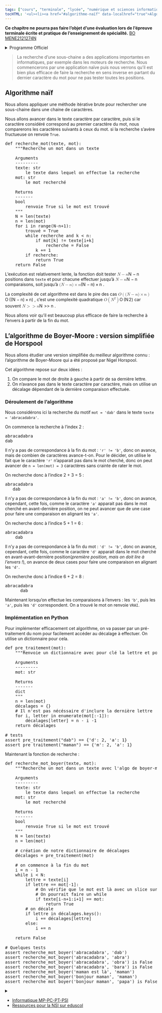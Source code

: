 ```yaml
---
tags: ["cours", "terminale", "lycée", "numérique et sciences informatiques", "nsi"]
tocHTML: '<ul><li><a href="#algorithme-naïf" data-localhref="true">Algorithme naïf</a></li><li><a href="#lalgorithme-de-boyer-moore-version-simplifiée-de-horspool" data-localhref="true">L’algorithme de Boyer-Moore : version simplifiée de Horspool</a></li><ul><li><a href="#déroulement-de-lalgorithme" data-localhref="true">Déroulement de l’algorithme</a></li><li><a href="#implémentation-en-python" data-localhref="true">Implémentation en Python</a></li></ul></ul>'
---
```






<p><strong>Ce chapitre ne pourra pas faire l’objet d’une évaluation lors de l’épreuve terminale écrite et pratique de l’enseignement de spécialité.</strong> <a href="https://www.education.gouv.fr/bo/21/Hebdo30/MENE2121274N.htm" class="cite-source">BO MENE2121274N</a></p>
<details class="programme"><summary>Programme Officiel</summary>
<table class="table table-bordered table-hover">
<thead class="table-warning">
<tr class="header">
<th><div class="highlight"><pre><span></span>  Contenus
</pre></div>
</th>
<th><div class="highlight"><pre><span></span> Capacités attendues
</pre></div>
</th>
<th><div class="highlight"><pre><span></span>       Commentaires
</pre></div>
</th>
</tr>
</thead>
<tbody>
<tr class="odd">
<td>Recherche textuelle.</td>
<td>Étudier l’algorithme de Boyer- Moore pour la recherche d’un motif dans un texte.</td>
<td><p>L’intérêt du prétraitement du motif est mis en avant.</p>
<p>L’étude du coût, difficile, ne peut être exigée.</p></td>
</tr>
</tbody>
</table>
<a class="lien-programme" href="../programme/">Lien vers le programme complet</a></details>

<blockquote class="blockquote">
<p>La recherche d’une sous-chaine a des applications importantes en informatiques, par exemple dans les moteurs de recherche. Nous commencerons par une application naïve puis nous verrons qu’il est bien plus efficace de faire la recherche en sens inverse en partant du dernier caractère du mot pour ne pas tester toutes les positions.</p>
</blockquote>
<h2 id="algorithme-naïf" class="anchored">Algorithme naïf</h2>
<p>Nous allons appliquer une méthode itérative brute pour rechercher une sous-chaine dans une chaine de caractères.</p>
<p>Nous allons avancer dans le texte caractère par caractère, puis si le caractère considéré correspond au premier caractère du mot, nous comparerons les caractères suivants à ceux du mot. si la recherche s’avère fructueuse on renvoie <code>True</code>.</p>
<div class="highlight"><pre><span></span><span class="k">def</span> <span class="nf">recherche_mot</span><span class="p">(</span><span class="n">texte</span><span class="p">,</span> <span class="n">mot</span><span class="p">):</span>
<span class="w">    </span><span class="sd">"""Recherche un mot dans un texte</span>
<span></span>
<span class="sd">    Arguments</span>
<span class="sd">    ---------</span>
<span class="sd">    texte: str</span>
<span class="sd">        le texte dans lequel on effectue la recherche</span>
<span class="sd">    mot: str</span>
<span class="sd">        le mot recherché</span>
<span></span>
<span class="sd">    Returns</span>
<span class="sd">    -------</span>
<span class="sd">    bool</span>
<span class="sd">        renvoie True si le mot est trouvé</span>
<span class="sd">    """</span>
<span class="n">    N</span> <span class="o">=</span> <span class="nb">len</span><span class="p">(</span><span class="n">texte</span><span class="p">)</span>
<span class="n">    n</span> <span class="o">=</span> <span class="nb">len</span><span class="p">(</span><span class="n">mot</span><span class="p">)</span>
<span class="k">    for</span> <span class="n">i</span> <span class="ow">in</span> <span class="nb">range</span><span class="p">(</span><span class="n">N</span><span class="o">-</span><span class="n">n</span><span class="o">+</span><span class="mi">1</span><span class="p">):</span>
<span class="n">        trouvé</span> <span class="o">=</span> <span class="kc">True</span>
<span class="k">        while</span> <span class="n">recherche</span> <span class="ow">and</span> <span class="n">k</span> <span class="o">&lt;</span> <span class="n">n</span><span class="p">:</span>
<span class="k">            if</span> <span class="n">mot</span><span class="p">[</span><span class="n">k</span><span class="p">]</span> <span class="o">!=</span> <span class="n">texte</span><span class="p">[</span><span class="n">i</span><span class="o">+</span><span class="n">k</span><span class="p">]</span>
<span class="n">                recherche</span> <span class="o">=</span> <span class="kc">False</span>
<span class="n">            k</span> <span class="o">+=</span> <span class="mi">1</span>
<span class="k">        if</span> <span class="n">recherche</span><span class="p">:</span>
<span class="k">            return</span> <span class="kc">True</span>
<span class="k">    return</span> <span class="kc">False</span>
</pre></div>

<p>L’exécution est relativement lente, la fonction doit tester <span class="katex"><span class="katex-mathml"><math xmlns="http://www.w3.org/1998/Math/MathML"><semantics><mrow><mi>N</mi><mo>−</mo><mi>n</mi></mrow><annotation encoding="application/x-tex">N-n</annotation></semantics></math></span><span class="katex-html" aria-hidden="true"><span class="base"><span class="strut" style="height:0.7667em;vertical-align:-0.0833em;"></span><span class="mord mathnormal" style="margin-right:0.10903em;">N</span><span class="mspace" style="margin-right:0.2222em;"></span><span class="mbin">−</span><span class="mspace" style="margin-right:0.2222em;"></span></span><span class="base"><span class="strut" style="height:0.4306em;"></span><span class="mord mathnormal">n</span></span></span></span>
positions dans <code>texte</code> et pour chacune effectuer jusqu’à <span class="katex"><span class="katex-mathml"><math xmlns="http://www.w3.org/1998/Math/MathML"><semantics><mrow><mi>N</mi><mo>−</mo><mi>n</mi></mrow><annotation encoding="application/x-tex">N-n</annotation></semantics></math></span><span class="katex-html" aria-hidden="true"><span class="base"><span class="strut" style="height:0.7667em;vertical-align:-0.0833em;"></span><span class="mord mathnormal" style="margin-right:0.10903em;">N</span><span class="mspace" style="margin-right:0.2222em;"></span><span class="mbin">−</span><span class="mspace" style="margin-right:0.2222em;"></span></span><span class="base"><span class="strut" style="height:0.4306em;"></span><span class="mord mathnormal">n</span></span></span></span>
comparaisons, soit jusqu’à <span class="katex"><span class="katex-mathml"><math xmlns="http://www.w3.org/1998/Math/MathML"><semantics><mrow><mo stretchy="false">(</mo><mi>N</mi><mo>−</mo><mi>n</mi><mo stretchy="false">)</mo><mo>×</mo><mi>n</mi></mrow><annotation encoding="application/x-tex">(N-n)\times n</annotation></semantics></math></span><span class="katex-html" aria-hidden="true"><span class="base"><span class="strut" style="height:1em;vertical-align:-0.25em;"></span><span class="mopen">(</span><span class="mord mathnormal" style="margin-right:0.10903em;">N</span><span class="mspace" style="margin-right:0.2222em;"></span><span class="mbin">−</span><span class="mspace" style="margin-right:0.2222em;"></span></span><span class="base"><span class="strut" style="height:1em;vertical-align:-0.25em;"></span><span class="mord mathnormal">n</span><span class="mclose">)</span><span class="mspace" style="margin-right:0.2222em;"></span><span class="mbin">×</span><span class="mspace" style="margin-right:0.2222em;"></span></span><span class="base"><span class="strut" style="height:0.4306em;"></span><span class="mord mathnormal">n</span></span></span></span>
.</p>
<p>La complexité de cet algorithme est dans le pire des cas <span class="katex"><span class="katex-mathml"><math xmlns="http://www.w3.org/1998/Math/MathML"><semantics><mrow><mi>O</mi><mrow><mo fence="true">(</mo><mo stretchy="false">(</mo><mi>N</mi><mo>−</mo><mi>n</mi><mo stretchy="false">)</mo><mo>×</mo><mi>n</mi><mo fence="true">)</mo></mrow></mrow><annotation encoding="application/x-tex">O\left( (N-n) \times n \right )</annotation></semantics></math></span><span class="katex-html" aria-hidden="true"><span class="base"><span class="strut" style="height:1em;vertical-align:-0.25em;"></span><span class="mord mathnormal" style="margin-right:0.02778em;">O</span><span class="mspace" style="margin-right:0.1667em;"></span><span class="minner"><span class="mopen delimcenter" style="top:0em;">(</span><span class="mopen">(</span><span class="mord mathnormal" style="margin-right:0.10903em;">N</span><span class="mspace" style="margin-right:0.2222em;"></span><span class="mbin">−</span><span class="mspace" style="margin-right:0.2222em;"></span><span class="mord mathnormal">n</span><span class="mclose">)</span><span class="mspace" style="margin-right:0.2222em;"></span><span class="mbin">×</span><span class="mspace" style="margin-right:0.2222em;"></span><span class="mord mathnormal">n</span><span class="mclose delimcenter" style="top:0em;">)</span></span></span></span></span>
, c’est une complexité quadratique <span class="katex"><span class="katex-mathml"><math xmlns="http://www.w3.org/1998/Math/MathML"><semantics><mrow><mi>O</mi><mrow><mo fence="true">(</mo><msup><mi>N</mi><mn>2</mn></msup><mo fence="true">)</mo></mrow></mrow><annotation encoding="application/x-tex">O\left( N^2 \right )</annotation></semantics></math></span><span class="katex-html" aria-hidden="true"><span class="base"><span class="strut" style="height:1.2em;vertical-align:-0.35em;"></span><span class="mord mathnormal" style="margin-right:0.02778em;">O</span><span class="mspace" style="margin-right:0.1667em;"></span><span class="minner"><span class="mopen delimcenter" style="top:0em;"><span class="delimsizing size1">(</span></span><span class="mord"><span class="mord mathnormal" style="margin-right:0.10903em;">N</span><span class="msupsub"><span class="vlist-t"><span class="vlist-r"><span class="vlist" style="height:0.8141em;"><span style="top:-3.063em;margin-right:0.05em;"><span class="pstrut" style="height:2.7em;"></span><span class="sizing reset-size6 size3 mtight"><span class="mord mtight">2</span></span></span></span></span></span></span></span><span class="mclose delimcenter" style="top:0em;"><span class="delimsizing size1">)</span></span></span></span></span></span>
car souvent <span class="katex"><span class="katex-mathml"><math xmlns="http://www.w3.org/1998/Math/MathML"><semantics><mrow><mi>N</mi><mo>&gt;</mo><mo>&gt;</mo><mi>n</mi></mrow><annotation encoding="application/x-tex">N &gt;&gt; n</annotation></semantics></math></span><span class="katex-html" aria-hidden="true"><span class="base"><span class="strut" style="height:0.7224em;vertical-align:-0.0391em;"></span><span class="mord mathnormal" style="margin-right:0.10903em;">N</span><span class="mspace" style="margin-right:0.2778em;"></span><span class="mrel">&gt;&gt;</span><span class="mspace" style="margin-right:0.2778em;"></span></span><span class="base"><span class="strut" style="height:0.4306em;"></span><span class="mord mathnormal">n</span></span></span></span>
.</p>
<p>Nous allons voir qu’il est beaucoup plus efficace de faire la recherche à l’envers à partir de la fin du mot.</p>
<h2 id="lalgorithme-de-boyer-moore-version-simplifiée-de-horspool" class="anchored">L’algorithme de Boyer-Moore : version simplifiée de Horspool</h2>
<p>Nous allons étudier une version simplifiée du meilleur algorithme connu : l’algorithme de Boyer-Moore qui a été proposé par Nigel Horspool.</p>
<p>Cet algorithme repose sur deux idées :</p>
<ol type="1">
<li>On compare le mot de droite à gauche à partir de sa dernière lettre.</li>
<li>On n’avance pas dans le texte caractère par caractère, mais on utilise un décalage dépendant de la dernière comparaison effectuée.</li>
</ol>
<h3 id="déroulement-de-lalgorithme" class="anchored">Déroulement de l’algorithme</h3>
<p>Nous considérons ici la recherche du motif <code>mot = 'dab'</code> dans le texte <code>texte = 'abracadabra'</code>.</p>
<p>On commence la recherche à l’index 2 :</p>
<div class="highlight"><pre><span></span>abracadabra
dab
</pre></div>

<p>Il n’y a pas de correspondance&nbsp;à la fin du mot : <code>'r' != 'b'</code>, donc on avance, mais de combien de caractères avance-t-on. Pour le décider, on utilise le fait que le caractère <code>'r'</code> n’apparait pas dans le mot cherché, donc on peut avancer de <code>n = len(mot) = 3</code> caractères sans crainte de rater le mot.</p>
<p>On recherche donc à l’indice 2 + 3 = 5 :</p>
<div class="highlight"><pre><span></span>abracadabra
   dab
</pre></div>

<p>Il n’y a pas de correspondance&nbsp;à la fin du mot : <code>'a' != 'b'</code>, donc on avance, cependant, cette fois, comme le caractère <code>'a'</code> apparait pas dans le mot cherché en avant-dernière position, on ne peut avancer que de une case pour faire une comparaison en alignant les <code>'a'</code>.</p>
<p>On recherche donc à l’indice 5 + 1 = 6 :</p>
<div class="highlight"><pre><span></span>abracadabra
    dab
</pre></div>

<p>Il n’y a pas de correspondance&nbsp;à la fin du mot : <code>'d' != 'b'</code>, donc on avance, cependant, cette fois, comme le caractère <code>'d'</code> apparait dans le mot cherché en avant-avant-dernière position(<em>première position, mais on doit lire à l’envers !</em>), on avance de deux cases pour faire une comparaison en alignant les <code>'d'</code>.</p>
<p>On recherche donc à l’indice 6 + 2 = 8 :</p>
<div class="highlight"><pre><span></span>abracadabra
      dab
</pre></div>

<p>Maintenant lorsqu’on effectue les comparaisons à l’envers : les <code>'b'</code>, puis les <code>'a'</code>, puis les <code>'d'</code> correspondent. On a trouvé le mot on renvoie <code>VRAI</code>.</p>
<h3 id="implémentation-en-python" class="anchored">Implémentation en Python</h3>
<p>Pour implémenter efficacement cet algorithme, on va passer par un pré-traitement du nom pour facilement accéder au décalage à effectuer. On utilise un dictionnaire pour cela.</p>
<div class="highlight"><pre><span></span><span class="k">def</span> <span class="nf">pre_traitement</span><span class="p">(</span><span class="n">mot</span><span class="p">):</span>
<span class="w">    </span><span class="sd">"""Renvoie un dictionnaire avec pour clé la lettre et pour valeur le décalage</span>
<span></span>
<span class="sd">    Arguments</span>
<span class="sd">    ---------</span>
<span class="sd">    mot: str</span>
<span class="sd">    </span>
<span class="sd">    Returns</span>
<span class="sd">    -------</span>
<span class="sd">    dict</span>
<span class="sd">    """</span>
<span class="n">    n</span> <span class="o">=</span> <span class="nb">len</span><span class="p">(</span><span class="n">mot</span><span class="p">)</span>
<span class="n">    décalages</span> <span class="o">=</span> <span class="p">{}</span>
<span class="c1">    # Il n'est pas nécéssaire d'inclure la dernière lettre</span>
<span class="k">    for</span> <span class="n">i</span><span class="p">,</span> <span class="n">letter</span> <span class="ow">in</span> <span class="nb">enumerate</span><span class="p">(</span><span class="n">mot</span><span class="p">[:</span><span class="o">-</span><span class="mi">1</span><span class="p">]):</span>
<span class="n">        décalages</span><span class="p">[</span><span class="n">letter</span><span class="p">]</span> <span class="o">=</span> <span class="n">n</span> <span class="o">-</span> <span class="n">i</span> <span class="o">-</span><span class="mi">1</span>
<span class="k">    return</span> <span class="n">décalages</span>
<span></span>
<span class="c1"># tests</span>
<span class="k">assert</span> <span class="n">pre_traitement</span><span class="p">(</span><span class="s2">"dab"</span><span class="p">)</span> <span class="o">==</span> <span class="p">{</span><span class="s1">'d'</span><span class="p">:</span> <span class="mi">2</span><span class="p">,</span> <span class="s1">'a'</span><span class="p">:</span> <span class="mi">1</span><span class="p">}</span>
<span class="k">assert</span> <span class="n">pre_traitement</span><span class="p">(</span><span class="s2">"maman"</span><span class="p">)</span> <span class="o">==</span> <span class="p">{</span><span class="s1">'m'</span><span class="p">:</span> <span class="mi">2</span><span class="p">,</span> <span class="s1">'a'</span><span class="p">:</span> <span class="mi">1</span><span class="p">}</span>
</pre></div>

<p>Maintenant la fonction de recherche :</p>
<div class="highlight"><pre><span></span><span class="k">def</span> <span class="nf">recherche_mot_boyer</span><span class="p">(</span><span class="n">texte</span><span class="p">,</span> <span class="n">mot</span><span class="p">):</span>
<span class="w">    </span><span class="sd">"""Recherche un mot dans un texte avec l'algo de boyer-moore</span>
<span></span>
<span class="sd">    Arguments</span>
<span class="sd">    ---------</span>
<span class="sd">    texte: str</span>
<span class="sd">        le texte dans lequel on effectue la recherche</span>
<span class="sd">    mot: str</span>
<span class="sd">        le mot recherché</span>
<span></span>
<span class="sd">    Returns</span>
<span class="sd">    -------</span>
<span class="sd">    bool</span>
<span class="sd">        renvoie True si le mot est trouvé</span>
<span class="sd">    """</span>
<span class="n">    N</span> <span class="o">=</span> <span class="nb">len</span><span class="p">(</span><span class="n">texte</span><span class="p">)</span>
<span class="n">    n</span> <span class="o">=</span> <span class="nb">len</span><span class="p">(</span><span class="n">mot</span><span class="p">)</span>
<span class="c1">    
    # création de notre dictionnaire de décalages</span>
<span class="n">    décalages</span> <span class="o">=</span> <span class="n">pre_traitement</span><span class="p">(</span><span class="n">mot</span><span class="p">)</span>
<span class="c1">    
    # on commence à la fin du mot</span>
<span class="n">    i</span> <span class="o">=</span> <span class="n">n</span> <span class="o">-</span> <span class="mi">1</span>
<span class="k">    while</span> <span class="n">i</span> <span class="o">&lt;</span> <span class="n">N</span><span class="p">:</span>
<span class="n">        lettre</span> <span class="o">=</span> <span class="n">texte</span><span class="p">[</span><span class="n">i</span><span class="p">]</span>
<span class="k">        if</span> <span class="n">lettre</span> <span class="o">==</span> <span class="n">mot</span><span class="p">[</span><span class="o">-</span><span class="mi">1</span><span class="p">]:</span>
<span class="c1">            # On vérifie que le mot est là avec un slice sur texte</span>
<span class="c1">            # On pourrait faire un while</span>
<span class="k">            if</span> <span class="n">texte</span><span class="p">[</span><span class="n">i</span><span class="o">-</span><span class="n">n</span><span class="o">+</span><span class="mi">1</span><span class="p">:</span><span class="n">i</span><span class="o">+</span><span class="mi">1</span><span class="p">]</span> <span class="o">==</span> <span class="n">mot</span><span class="p">:</span>
<span class="k">                return</span> <span class="kc">True</span>
<span class="c1">        # on décale</span>
<span class="k">        if</span> <span class="n">lettre</span> <span class="ow">in</span> <span class="n">décalages</span><span class="o">.</span><span class="n">keys</span><span class="p">():</span>
<span class="n">            i</span> <span class="o">+=</span> <span class="n">décalages</span><span class="p">[</span><span class="n">lettre</span><span class="p">]</span>
<span class="k">        else</span><span class="p">:</span>
<span class="n">            i</span> <span class="o">+=</span> <span class="n">n</span>
<span class="k">        
    return</span> <span class="kc">False</span>
<span></span>
<span class="c1"># Quelques tests</span>
<span class="k">assert</span> <span class="n">recherche_mot_boyer</span><span class="p">(</span><span class="s1">'abracadabra'</span><span class="p">,</span> <span class="s1">'dab'</span><span class="p">)</span>
<span class="k">assert</span> <span class="n">recherche_mot_boyer</span><span class="p">(</span><span class="s1">'abracadabra'</span><span class="p">,</span> <span class="s1">'abra'</span><span class="p">)</span>
<span class="k">assert</span> <span class="n">recherche_mot_boyer</span><span class="p">(</span><span class="s1">'abracadabra'</span><span class="p">,</span> <span class="s1">'obra'</span><span class="p">)</span> <span class="ow">is</span> <span class="kc">False</span>
<span class="k">assert</span> <span class="n">recherche_mot_boyer</span><span class="p">(</span><span class="s1">'abracadabra'</span><span class="p">,</span> <span class="s1">'bara'</span><span class="p">)</span> <span class="ow">is</span> <span class="kc">False</span>
<span class="k">assert</span> <span class="n">recherche_mot_boyer</span><span class="p">(</span><span class="s1">'maman est là'</span><span class="p">,</span> <span class="s1">'maman'</span><span class="p">)</span>
<span class="k">assert</span> <span class="n">recherche_mot_boyer</span><span class="p">(</span><span class="s1">'bonjour maman'</span><span class="p">,</span> <span class="s1">'maman'</span><span class="p">)</span>
<span class="k">assert</span> <span class="n">recherche_mot_boyer</span><span class="p">(</span><span class="s1">'bonjour maman'</span><span class="p">,</span> <span class="s1">'papa'</span><span class="p">)</span> <span class="ow">is</span> <span class="kc">False</span>
</pre></div>

<details class="appli"><summary>&nbsp;</summary>
<p>Copier et tester ce code dans votre environnement, puis :</p>
<ol type="1">
<li>Ajouter des tests avec des cas limites.</li>
<li>Remplacer <code>if texte[i-n+1:i+1] == mot:return True</code> par une boucle <code>while</code>, qui lit les caractères de droite à gauche et retourne <code>True</code> si tous les caractères de <code>texte</code> et de <code>mot</code> correspondent à la position <code>i</code> considéré.</li>
</ol>
</details>

<div class="ref">
<ul>
<li><a href="https://editions.lavoisier.fr/etudes-superieures/informatique-mp-pc-pt-psi/preaux/tec-et-doc/le-tout-en-un/livre/9782743022976">Informatique MP-PC-PT-PSI</a></li>
<li><a href="https://eduscol.education.fr/cid144156/nsi-bac-2021.html">Ressources pour la NSI sur eduscol</a></li>
</ul>
</div>

